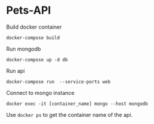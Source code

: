 # Pets-API

Build docker container
```
docker-compose build
```

Run mongodb
```
docker-compose up -d db
```

Run api
```
docker-compose run  --service-ports web
```

Connect to mongo instance
```
docker exec -it [container_name] mongo --host mongodb
```

Use `docker ps` to get the container name of the api.
